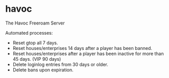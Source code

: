 havoc
=====

The Havoc Freeroam Server

Automated processes:
- Reset gtop all 7 days.
- Reset houses/enterprises 14 days after a player has been banned.
- Reset houses/enterprises after a player has been inactive for more than 45 days. (VIP 90 days)
- Delete loginlog entries from 30 days or older.
- Delete bans upon expiration.
